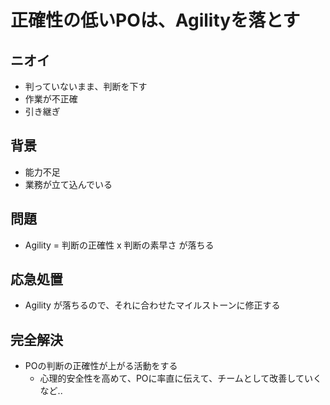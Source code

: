# 正確性の低いPOは、Agilityを落とす
## ニオイ
- 判っていないまま、判断を下す
- 作業が不正確
- 引き継ぎ
## 背景
- 能力不足
- 業務が立て込んでいる
## 問題
- Agility = 判断の正確性 x 判断の素早さ が落ちる
## 応急処置
- Agility が落ちるので、それに合わせたマイルストーンに修正する
## 完全解決
- POの判断の正確性が上がる活動をする
  - 心理的安全性を高めて、POに率直に伝えて、チームとして改善していくなど..
